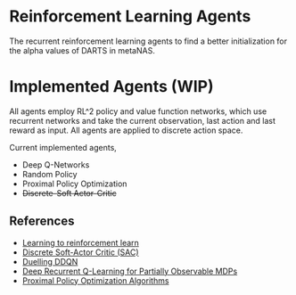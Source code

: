 # Reinforcement Learning Agents
The recurrent reinforcement learning agents to find a better initialization for the alpha values of DARTS in metaNAS.

# Implemented Agents (WIP)
All agents employ RL^2 policy and value function networks, which use recurrent networks and take the current observation, last action and last reward as input. All agents are applied to discrete action space. 

Current implemented agents,
- Deep Q-Networks
- Random Policy
- Proximal Policy Optimization
- ~~Discrete-Soft Actor-Critic~~

## References
- [Learning to reinforcement learn](https://arxiv.org/abs/1611.05763)
- [Discrete Soft-Actor Critic (SAC)](https://arxiv.org/abs/1910.07207)
- [Duelling DDQN](https://arxiv.org/abs/1511.06581)
- [Deep Recurrent Q-Learning for Partially Observable MDPs](https://arxiv.org/abs/1507.06527)
- [Proximal Policy Optimization Algorithms](https://arxiv.org/abs/1707.06347)